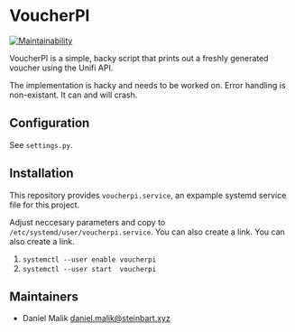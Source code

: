 # VoucherPI

[![Maintainability](https://api.codeclimate.com/v1/badges/c86f5a901bdc349b7ab5/maintainability)](https://codeclimate.com/github/steinbart/voucherpi/maintainability)

VoucherPI is a simple, hacky script that prints out a freshly generated voucher using the Unifi API.

The implementation is hacky and needs to be worked on. Error handling is non-existant. It can and will crash.

## Configuration

See `settings.py`.

## Installation

This repository provides `voucherpi.service`, an expample systemd service file for this project.

Adjust neccesary parameters and copy to `/etc/systemd/user/voucherpi.service`. You can also create a link. You can also create a link.

1. `systemctl --user enable voucherpi`
2. `systemctl --user start  voucherpi`


## Maintainers

- Daniel Malik <daniel.malik@steinbart.xyz>
